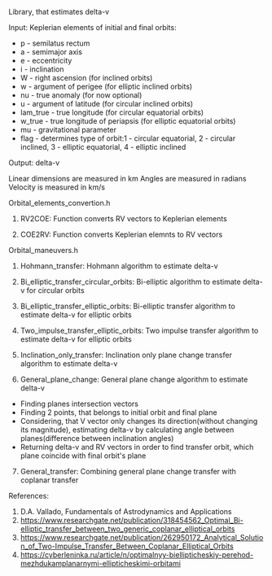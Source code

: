 Library, that estimates delta-v

Input:
Keplerian elements of initial and final orbits:
* p - semilatus rectum
* a - semimajor axis
* e - eccentricity
* i - inclination
* W - right ascension (for inclined orbits)
* w - argument of perigee (for elliptic inclined orbits)
* nu - true anomaly (for now optional)
* u - argument of latitude (for circular inclined orbits)
* lam_true - true longitude (for circular equatorial orbits)
* w_true - true longitude of periapsis (for elliptic equatorial orbits)
* mu - gravitational parameter
* flag - determines type of orbit:1 - circular equatorial, 2 - circular inclined, 3 - elliptic equatorial, 4 - elliptic inclined

Output: delta-v

Linear dimensions are measured in km
Angles are measured in radians
Velocity is measured in km/s

Orbital_elements_convertion.h
1) RV2COE:
   Function converts RV vectors to Keplerian elements

2) COE2RV:
   Function converts Keplerian elemnts to RV vectors

Orbital_maneuvers.h
1) Hohmann_transfer:
   Hohmann algorithm to estimate delta-v

2) Bi_elliptic_transfer_circular_orbits:
   Bi-elliptic algorithm to estimate delta-v for circular orbits

3) Bi_elliptic_transfer_elliptic_orbits:
   Bi-elliptic transfer algorithm to estimate delta-v for elliptic orbits

4) Two_impulse_transfer_elliptic_orbits:
   Two impulse transfer algorithm to estimate delta-v for elliptic orbits

5) Inclination_only_transfer:
   Inclination only plane change transfer algorithm to estimate delta-v

6) General_plane_change:
   General plane change algorithm to estimate delta-v

* Finding planes intersection vectors
* Finding 2 points, that belongs to initial orbit and final plane
* Considering, that V vector only changes its direction(without changing its magnitude), estimating delta-v by calculating angle between planes(difference between inclination angles)
* Returning delta-v and RV vectors in order to find transfer orbit, which plane coincide with final orbit's plane

7) General_transfer:
   Combining general plane change transfer with coplanar transfer

References:
1. D.A. Vallado, Fundamentals of Astrodynamics and Applications
2. https://www.researchgate.net/publication/318454562_Optimal_Bi-elliptic_transfer_between_two_generic_coplanar_elliptical_orbits
3. https://www.researchgate.net/publication/262950172_Analytical_Solution_of_Two-Impulse_Transfer_Between_Coplanar_Elliptical_Orbits
4. https://cyberleninka.ru/article/n/optimalnyy-biellipticheskiy-perehod-mezhdukamplanarnymi-ellipticheskimi-orbitami
